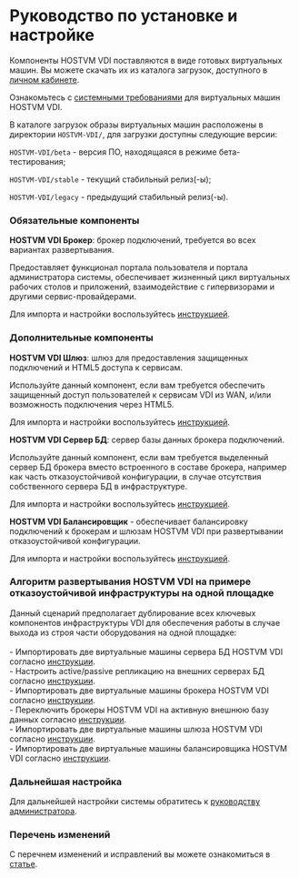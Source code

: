 # Руководство по установке и настройке

Компоненты HOSTVM VDI поставляются в виде готовых виртуальных машин. Вы можете скачать их из каталога загрузок, доступного в [личном кабинете](https://lk.pvhostvm.ru).

Ознакомьтесь с [системными требованиями](https://kb.pvhostvm.ru/hostvm-vdi/hostvm-vdi-installation-guide/requirements) для виртуальных машин HOSTVM VDI.

В каталоге загрузок образы виртуальных машин расположены в директории `HOSTVM-VDI/`, для загрузки доступны следующие версии:

`HOSTVM-VDI/beta` - версия ПО, находящаяся в режиме бета-тестирования;

`HOSTVM-VDI/stable` - текущий стабильный релиз(-ы);

`HOSTVM-VDI/legacy` - предыдущий стабильный релиз(-ы).

### Обязательные компоненты <a href="#mandatory" id="mandatory"></a>

**HOSTVM VDI Брокер**: брокер подключений, требуется во всех вариантах развертывания.

Предоставляет функционал портала пользователя и портала администратора системы, обеспечивает жизненный цикл виртуальных рабочих столов и приложений, взаимодействие с гипервизорами и другими сервис-провайдерами.

Для импорта и настройки воспользуйтесь [инструкцией](https://kb.pvhostvm.ru/hostvm-vdi/hostvm-vdi-installation-guide/hostvm-vdi-ova-install).

### Дополнительные компоненты <a href="#optional" id="optional"></a>

**HOSTVM VDI Шлюз**: шлюз для предоставления защищенных подключений и HTML5 доступа к сервисам.

Используйте данный компонент, если вам требуется обеспечить защищенный доступ пользователей к сервисам VDI из WAN, и/или возможность подключения через HTML5.

Для импорта и настройки воспользуйтесь [инструкцией](https://kb.pvhostvm.ru/hostvm-vdi/hostvm-vdi-installation-guide/tunneler-appliance-deploy).

**HOSTVM VDI Сервер БД**: сервер базы данных брокера подключений.

Используйте данный компонент, если вам требуется выделенный сервер БД брокера вместо встроенного в составе брокера, например как часть отказоустойчивой конфигурации, в случае отсутствия собственного сервера БД в инфраструктуре.

Для импорта и настройки воспользуйтесь [инструкцией](https://kb.pvhostvm.ru/hostvm-vdi/hostvm-vdi-installation-guide/vdi-db).

**HOSTVM VDI Балансировщик** - обеспечивает балансировку подключений к брокерам и шлюзам HOSTVM VDI при развертывании отказоустойчивой конфигурации.

Для импорта и настройки воспользуйтесь [инструкцией](https://kb.pvhostvm.ru/hostvm-vdi/hostvm-vdi-installation-guide/haproxy).

### Алгоритм развертывания HOSTVM VDI на примере отказоустойчивой инфраструктуры на одной площадке

Данный сценарий предполагает дублирование всех ключевых компонентов инфраструктуры VDI для обеспечения работы в случае выхода из строя части оборудования на одной площадке:\
\
\- Импортировать две виртуальные машины сервера БД HOSTVM VDI  согласно [инструкции](vdi-db/).\
\- Настроить active/passive репликацию на внешних серверах БД согласно [инструкции](../hostvm-vdi-admin-guide/vdi-db-replication.md).\
\- Импортировать две виртуальные машины брокера HOSTVM VDI согласно [инструкции](hostvm-vdi-ova-install.md).\
\- Переключить брокеры HOSTVM VDI  на активную внешнюю базу данных согласно [инструкции](vdi-db/nastroika-brokera-vdi-dlya-ispolzovaniya-vydelennogo-servera-bd.md).\
\- Импортировать две виртуальные машины шлюза HOSTVM VDI согласно [инструкции](tunneler-appliance-deploy.md).\
\- Импортировать две виртуальные машины балансировщика HOSTVM VDI  согласно [инструкции](haproxy.md).&#x20;

### Дальнейшая настройка

Для дальнейшей настройки системы обратитесь к [руководству администратора](https://kb.pvhostvm.ru/hostvm-vdi/hostvm-vdi-admin-guide).

### Перечень изменений

С перечнем изменений и исправлений вы можете ознакомиться в [статье](https://kb.pvhostvm.ru/hostvm-vdi/hostvm-vdi-installation-guide/changelog).
